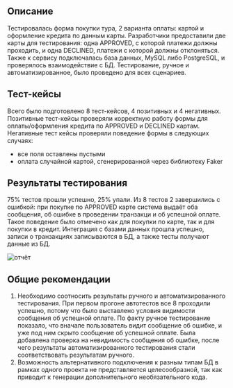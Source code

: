 ## Описание
Тестировалась форма покупки тура, 2 варианта оплаты: картой и оформление кредита по данным карты.
Разработчики предоставили две карты для тестирования: одна APPROVED, с которой платежи должны проходить, и одна DECLINED, платежи с которой должны отклоняться.
Также к сервису подключалась база данных, MySQL либо PostgreSQL, и проверялось взаимодействие с БД.
Тестирование, ручное и автоматизированное, было проведено для всех сценариев. 

## Тест-кейсы
Всего было подготовлено 8 тест-кейсов, 4 позитивных и 4 негативных.
Позитивные тест-кейсы проверяли корректную работу формы для оплаты/оформления кредита по APPROVED и DECLINED картам.
Негативные тест кейсы проверяли поведение формы в следующих случаях:
- все поля оставлены пустыми
- оплата случайной картой, сгенерированной через библиотеку Faker


## Результаты тестирования
75% тестов прошли успешно, 25% упали. Из 8 тестов 2 завершились с ошибкой: при покупке по APPROVED карте система выдаёт оба сообщения, об ошибке в проведении транзакци и об успешной оплате. Такое поведение было отмечено как для покупки по карте, так и для покупки в кредит.
Интеграция с базами данных прошла успешно, записи о транзакциях записываются в БД, а также тесты получают данные из БД.

![отчёт](/artifacts/2023-05-06_19-33-57.jpg)


## Общие рекомендации
1. Необходимо соотносить результаты ручного и автоматизированного тестирования. При первом прогоне автотестов все 8 проходили успешно, потому что было выставлено условия видимости сообщения об успешной оплате. По факту ручное тестирование показало, что вначале пользователь видит сообщение об ошибке, и уже под ним скрыто сообщение об успешной оплате. Была добавлена проверка на невидимость сообщения об ошибке, после чего результаты автоматизированного тестирования стали соответствовать результатам ручного. 
2. Возможность альтернативного подключения к разным типам БД в рамках одного проекта не представляется целесообразной, так как приводит к генерации дополнительного необязательного кода. 
